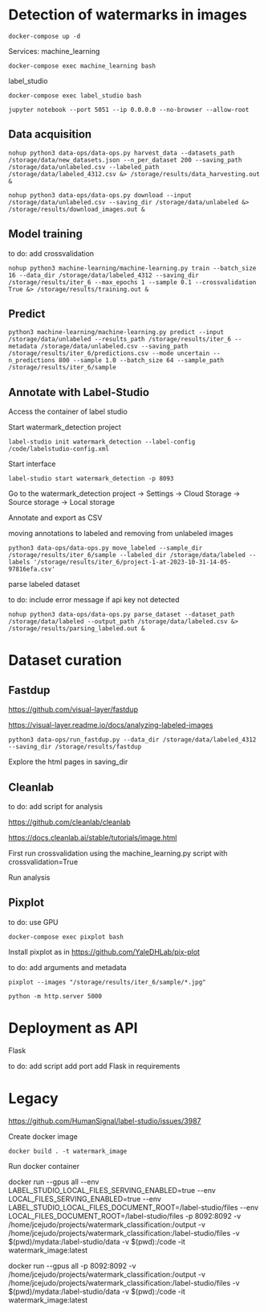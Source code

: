 # Detection of watermarks in images

```
docker-compose up -d
```

Services:
machine_learning

```
docker-compose exec machine_learning bash
```

label_studio

```
docker-compose exec label_studio bash
```

```
jupyter notebook --port 5051 --ip 0.0.0.0 --no-browser --allow-root
```


## Data acquisition

```
nohup python3 data-ops/data-ops.py harvest_data --datasets_path /storage/data/new_datasets.json --n_per_dataset 200 --saving_path /storage/data/unlabeled.csv --labeled_path /storage/data/labeled_4312.csv &> /storage/results/data_harvesting.out &

nohup python3 data-ops/data-ops.py download --input /storage/data/unlabeled.csv --saving_dir /storage/data/unlabeled &> /storage/results/download_images.out &
```


## Model training

to do: 
add crossvalidation

```
nohup python3 machine-learning/machine-learning.py train --batch_size 16 --data_dir /storage/data/labeled_4312 --saving_dir /storage/results/iter_6 --max_epochs 1 --sample 0.1 --crossvalidation True &> /storage/results/training.out &
```

## Predict

```
python3 machine-learning/machine-learning.py predict --input /storage/data/unlabeled --results_path /storage/results/iter_6 --metadata /storage/data/unlabeled.csv --saving_path /storage/results/iter_6/predictions.csv --mode uncertain --n_predictions 800 --sample 1.0 --batch_size 64 --sample_path /storage/results/iter_6/sample
```

## Annotate with Label-Studio

Access the container of label studio

Start watermark_detection project

```
label-studio init watermark_detection --label-config /code/labelstudio-config.xml
```

Start interface

```
label-studio start watermark_detection -p 8093
```

Go to the watermark_detection project -> Settings -> Cloud Storage -> Source storage -> Local storage

Annotate and export as CSV

moving annotations to labeled and removing from unlabeled images

```
python3 data-ops/data-ops.py move_labeled --sample_dir /storage/results/iter_6/sample --labeled_dir /storage/data/labeled --labels '/storage/results/iter_6/project-1-at-2023-10-31-14-05-97816efa.csv'
```
parse labeled dataset

to do: include error message if api key not detected

```
nohup python3 data-ops/data-ops.py parse_dataset --dataset_path /storage/data/labeled --output_path /storage/data/labeled.csv &> /storage/results/parsing_labeled.out &
```


# Dataset curation

## Fastdup

https://github.com/visual-layer/fastdup

https://visual-layer.readme.io/docs/analyzing-labeled-images

```
python3 data-ops/run_fastdup.py --data_dir /storage/data/labeled_4312 --saving_dir /storage/results/fastdup
```

Explore the html pages in saving_dir


## Cleanlab

to do: add script for analysis 

https://github.com/cleanlab/cleanlab

https://docs.cleanlab.ai/stable/tutorials/image.html

First run crossvalidation using the machine_learning.py script with crossvalidation=True


Run analysis



## Pixplot

to do: use GPU

```
docker-compose exec pixplot bash
```

Install pixplot as in https://github.com/YaleDHLab/pix-plot

to do: add arguments and metadata

```
pixplot --images "/storage/results/iter_6/sample/*.jpg"

python -m http.server 5000
```

# Deployment as API

Flask

to do:
add script
add port
add Flask in requirements






# Legacy


https://github.com/HumanSignal/label-studio/issues/3987

Create docker image

```
docker build . -t watermark_image
```

Run docker container

docker run --gpus all --env LABEL_STUDIO_LOCAL_FILES_SERVING_ENABLED=true --env LOCAL_FILES_SERVING_ENABLED=true --env LABEL_STUDIO_LOCAL_FILES_DOCUMENT_ROOT=/label-studio/files --env LOCAL_FILES_DOCUMENT_ROOT=/label-studio/files -p 8092:8092 -v /home/jcejudo/projects/watermark_classification:/output -v /home/jcejudo/projects/watermark_classification:/label-studio/files -v $(pwd)/mydata:/label-studio/data -v $(pwd):/code -it watermark_image:latest

docker run --gpus all -p 8092:8092 -v /home/jcejudo/projects/watermark_classification:/output -v /home/jcejudo/projects/watermark_classification:/label-studio/files -v $(pwd)/mydata:/label-studio/data -v $(pwd):/code -it watermark_image:latest
























